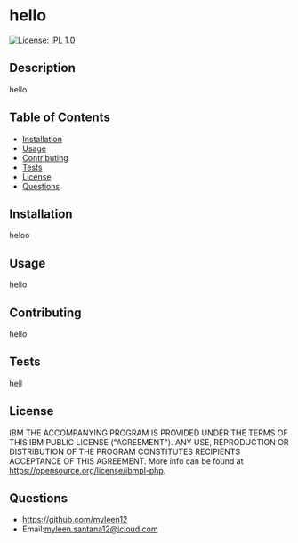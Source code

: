 # hello
  [![License: IPL 1.0](https://img.shields.io/badge/License-IPL_1.0-blue.svg)](https://opensource.org/license/ibmpl-php)

## Description
hello

## Table of Contents
- [Installation](#installation)
- [Usage](#usage)
- [Contributing](#contributing)
- [Tests](#tests)
- [License](#license)
- [Questions](#questions)

## Installation
heloo

## Usage
hello

## Contributing
hello

## Tests
hell

## License
IBM
THE ACCOMPANYING PROGRAM IS PROVIDED UNDER THE TERMS OF THIS IBM PUBLIC LICENSE ("AGREEMENT"). ANY USE, REPRODUCTION OR DISTRIBUTION OF THE PROGRAM CONSTITUTES RECIPIENTS ACCEPTANCE OF THIS AGREEMENT. More info can be found at https://opensource.org/license/ibmpl-php.

## Questions
-   https://github.com/myleen12
-   Email:myleen.santana12@icloud.com